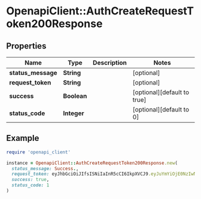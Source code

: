 # OpenapiClient::AuthCreateRequestToken200Response

## Properties

| Name | Type | Description | Notes |
| ---- | ---- | ----------- | ----- |
| **status_message** | **String** |  | [optional] |
| **request_token** | **String** |  | [optional] |
| **success** | **Boolean** |  | [optional][default to true] |
| **status_code** | **Integer** |  | [optional][default to 0] |

## Example

```ruby
require 'openapi_client'

instance = OpenapiClient::AuthCreateRequestToken200Response.new(
  status_message: Success.,
  request_token: eyJhbGciOiJIfsISNiIaInR5cCI6IkpXVCJ9.eyJuYmYiOjE0NzIwNTQ1ODEsInZlcnNpb24iOjEsImV4zCI6MTQ3MjA1NTQ4MSwiYXXkIjoiM2Y4Nzg1N2JlMjA5ZDM1MTk4MzNiMzAwYTEzZDBlMqIiLCJzY29wZXMiOlsicGVuZGluZ19yZXF1ZXN0X3Rva2VuIl0sImp0aSI6Nd0.e0t83AUvwywXPBb-hSAY_J_y4TjcwA0w98GhCCQM1dA,
  success: true,
  status_code: 1
)
```


